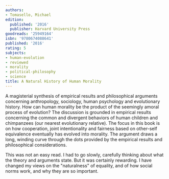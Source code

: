 ```yaml
---
authors:
- Tomasello, Michael
edition:
  published: '2016'
  publisher: Harvard University Press
goodreads: '25949164'
isbn: '9780674088641'
published: '2016'
rating: 5
subjects:
- human-evolution
- reviewed
- morality
- political-philosophy
- science
title: A Natural History of Human Morality
---
```

A magisterial synthesis of empirical results and philosophical arguments concerning anthropology, sociology, human psychology and evolutionary history. How can human morality be the product of the seemingly amoral process of evolution? The discussion is grounded in empirical results concerning the common and divergent behaviors of human children and chimpanzees (our nearest evolutionary relative). The focus in this book is on how cooperation, joint intentionality and fairness based on other-self equivalence eventually has evolved into morality. The argument draws a long, winding curve through the dots provided by the empirical results and philosophical considerations.

This was not an easy read. I had to go slowly, carefully thinking about what the theory and arguments state. But it was certainly rewarding. I have changed my views on the "naturalness" of equality, and of how social norms work, and why they are so important.
